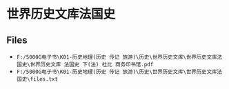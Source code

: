 # 世界历史文库法国史

## Files

- `F:/5000G电子书\K01-历史地理(历史 传记 旅游)\历史\世界历史文库\世界历史文库法国史\世界历史文库 法国史 下(法) 杜比 商务印书馆.pdf`
- `F:/5000G电子书\K01-历史地理(历史 传记 旅游)\历史\世界历史文库\世界历史文库法国史\files.txt`
